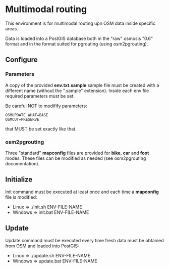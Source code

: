 # Multimodal routing

This environment is for multimodal routing upn OSM data inside specific areas.

Data is loaded into a PostGIS database both in the "raw" osmosis "0.6" format and in the format suited for pgrouting (using osm2pgrouting).

## Configure

### Parameters

A copy of the provided __env.txt.sample__ sample file must be created with a different name (without the ".sample" extension).
Inside each env file required parameters must be set.

Be careful NOT to modifify parameters:

    OSMUPDATE_WHAT=BASE
    OSMCUT=PRESERVE

that MUST be set exactly like that.

### osm2pgrouting

Three "standard" __mapconfig__ files are provided for __bike__, __car__ and __foot__ modes.
These files can be modified as needed (see osm2pgrouting documentation).

## Initialize

Init command must be executed at least once and each time a __mapconfig__ file is modified:

* Linux => ./init.sh ENV-FILE-NAME
* Windows => init.bat ENV-FILE-NAME

## Update

Update command must be executed every time fresh data must be obtained from OSM and loaded into PostGIS:

* Linux => ./update.sh ENV-FILE-NAME
* Windows => update.bat ENV-FILE-NAME
